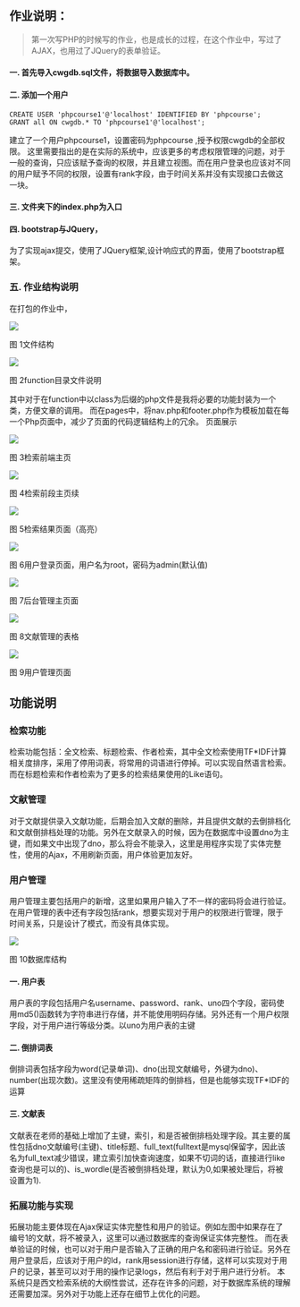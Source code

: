 ## 作业说明：
>	第一次写PHP的时候写的作业，也是成长的过程，在这个作业中，写过了AJAX，也用过了JQuery的表单验证。
>	

#### 一.	首先导入cwgdb.sql文件，将数据导入数据库中。
#### 二.	添加一个用户
	
	CREATE USER 'phpcourse1'@'localhost' IDENTIFIED BY 'phpcourse';
	GRANT all ON cwgdb.* TO 'phpcourse1'@'localhost';

建立了一个用户phpcourse1，设置密码为phpcourse ,授予权限cwgdb的全部权限。
这里需要指出的是在实际的系统中，应该更多的考虑权限管理的问题，对于一般的查询，只应该赋予查询的权限，并且建立视图。而在用户登录也应该对不同的用户赋予不同的权限，设置有rank字段，由于时间关系并没有实现接口去做这一块。

#### 三.	文件夹下的index.php为入口

#### 四.	bootstrap与JQuery，
 为了实现ajax提交，使用了JQuery框架,设计响应式的界面，使用了bootstrap框架。

### 五.	作业结构说明
在打包的作业中，

![](http://ww3.sinaimg.cn/mw690/8785ef6ejw1f37pyaxx4wj20q0061myo.jpg)

图 1文件结构

![](http://ww2.sinaimg.cn/mw690/8785ef6ejw1f37pynvxt4j20z7090tbn.jpg)

图 2function目录文件说明

其中对于在function中以class为后缀的php文件是我将必要的功能封装为一个类，方便文章的调用。
而在pages中，将nav.php和footer.php作为模板加载在每一个Php页面中，减少了页面的代码逻辑结构上的冗余。
页面展示
 
![](http://ww4.sinaimg.cn/mw690/8785ef6ejw1f37pz2e4imj21400p0qgw.jpg)

图 3检索前端主页

![](http://ww3.sinaimg.cn/mw690/8785ef6ejw1f37pzdt76sj21400lr41v.jpg)
 
图 4检索前段主页续

![](http://ww4.sinaimg.cn/mw690/8785ef6ejw1f37pzuatj8j21gs0jddla.jpg)

图 5检索结果页面（高亮）

 ![](http://ww2.sinaimg.cn/mw690/8785ef6ejw1f37q03jd10j20z70i7ab8.jpg)
 
图 6用户登录页面，用户名为root，密码为admin(默认值)
 
![](http://ww3.sinaimg.cn/mw690/8785ef6ejw1f37q0ed7q8j20z70j2425.jpg)

图 7后台管理主页面
 
![](http://ww4.sinaimg.cn/mw690/8785ef6ejw1f37q0nvphyj20v10hkwhd.jpg)

图 8文献管理的表格
 
![](http://ww4.sinaimg.cn/mw690/8785ef6ejw1f37q0uciivj20x20iswhd.jpg)

图 9用户管理页面

## 功能说明

### 检索功能

检索功能包括：全文检索、标题检索、作者检索，其中全文检索使用TF*IDF计算相关度排序，采用了停用词表，将常用的词语进行停掉。可以实现自然语言检索。
而在标题检索和作者检索为了更多的检索结果使用的Like语句。

### 文献管理

对于文献提供录入文献功能，后期会加入文献的删除，并且提供文献的去倒排档化和文献倒排档处理的功能。另外在文献录入的时候，因为在数据库中设置dno为主键，而如果文中出现了dno，那么将会不能录入，这里是用程序实现了实体完整性，使用的Ajax，不用刷新页面，用户体验更加友好。

### 用户管理
用户管理主要包括用户的新增，这里如果用户输入了不一样的密码将会进行验证。
在用户管理的表中还有字段包括rank，想要实现对于用户的权限进行管理，限于时间关系，只是设计了模式，而没有具体实现。


![](http://ww4.sinaimg.cn/large/8785ef6ejw1f37q2ka28jj20pg0domz3.jpg)

 
图 10数据库结构

#### 一.	用户表

用户表的字段包括用户名username、password、rank、uno四个字段，密码使用md5()函数转为字符串进行存储，并不能使用明码存储。另外还有一个用户权限字段，对于用户进行等级分类。以uno为用户表的主键

#### 二.	倒排词表

倒排词表包括字段为word(记录单词)、dno(出现文献编号，外键为dno)、number(出现次数)。这里没有使用稀疏矩阵的倒排档，但是也能够实现TF*IDF的运算

#### 三.	文献表

文献表在老师的基础上增加了主键，索引，和是否被倒排档处理字段。其主要的属性包括dno文献编号(主键)、title标题、full_text(fulltext是mysql保留字，因此该名为full_text减少错误，建立索引加快查询速度，如果不切词的话，直接进行like查询也是可以的)、is_wordle(是否被倒排档处理，默认为0,如果被处理后，将被设置为1).

### 拓展功能与实现

拓展功能主要体现在Ajax保证实体完整性和用户的验证。例如左图中如果存在了编号1的文献，将不被录入，这里可以通过数据库的查询保证实体完整性。
而在表单验证的时候，也可以对于用户是否输入了正确的用户名和密码进行验证。另外在用户登录后，应该对于用户的Id，rank用session进行存储，这样可以实现对于用户的记录，甚至可以对于用的操作记录logs，然后有利于对于用户进行分析。
本系统只是西文检索系统的大纲性尝试，还存在许多的问题，对于数据库系统的理解还需要加深。另外对于功能上还存在细节上优化的问题。

 
